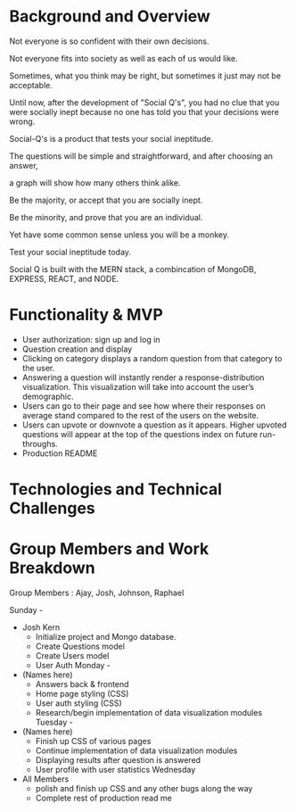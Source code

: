 # Background and Overview
Not everyone is so confident with their own decisions.

Not everyone fits into society as well as each of us would like. 

Sometimes, what you think may be right, but sometimes it just may not be acceptable.

Until now, after the development of "Social Q's", you had no clue that you were socially inept because no one has told you that your decisions were wrong. 


Social-Q's is a product that tests your social ineptitude. 

The questions will be simple and straightforward, and after choosing an answer, 

a graph will show how many others think alike.


Be the majority, or accept that you are socially inept. 

Be the minority, and prove that you are an individual. 

Yet have some common sense unless you will be a monkey.


Test your social ineptitude today.


Social Q is built with the MERN stack, a combincation of MongoDB, EXPRESS, REACT, and NODE.

# Functionality & MVP
* User authorization: sign up and log in
* Question creation and display
* Clicking on category displays a random question from that category to the user. 
* Answering a question will instantly render a response-distribution visualization. This visualization will take into account the user’s demographic. 
* Users can go to their page and see how where their responses on average stand compared to the rest of the users on the website. 
* Users can upvote or downvote a question as it appears. Higher upvoted questions will appear at the top of the questions index on future run-throughs. 
* Production README


# Technologies and Technical Challenges

# Group Members and Work Breakdown 

Group Members : Ajay, Josh, Johnson, Raphael

Sunday - 
* Josh Kern 
  * Initialize project and Mongo database. 
  * Create Questions model 
  * Create Users model 
  * User Auth
Monday -
* (Names here) 
  * Answers back & frontend
  * Home page styling (CSS)
  * User auth styling (CSS)
  * Research/begin implementation of data visualization modules 
Tuesday -
* (Names here)
  * Finish up CSS of various pages 
  * Continue implementation of data visualization modules 
  * Displaying results after question is answered
  * User profile with user statistics 
Wednesday 
* All Members
  * polish and finish up CSS and any other bugs along the way 
  * Complete rest of production read me 

